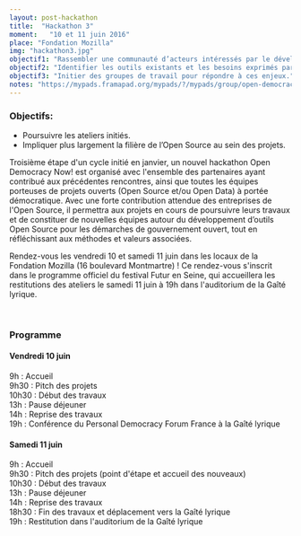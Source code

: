 ```yaml
---
layout: post-hackathon
title:  "Hackathon 3"
moment:   "10 et 11 juin 2016"
place: "Fondation Mozilla"
img: "hackathon3.jpg"
objectif1: "Rassembler une communauté d’acteurs intéressés par le développement de projets ouverts à portée démocratique."
objectif2: "Identifier les outils existants et les besoins exprimés par les citoyens."
objectif3: "Initier des groupes de travail pour répondre à ces enjeux."
notes: "https://mypads.framapad.org/mypads/?/mypads/group/open-democracy-now-z42av7kt/pad/view/osp-8o1227qj"
---
```


### Objectifs:

- Poursuivre les ateliers initiés.
- Impliquer plus largement la filière de l’Open Source au sein des projets.

Troisième étape d'un cycle initié en janvier, un nouvel hackathon Open Democracy Now! est organisé avec l'ensemble des partenaires ayant contribué aux précédentes rencontres, ainsi que toutes les équipes porteuses de projets ouverts (Open Source et/ou Open Data) à portée démocratique. Avec une forte contribution attendue des entreprises de l'Open Source, il permettra aux projets en cours de poursuivre leurs travaux et de constituer de nouvelles équipes autour du développement d’outils Open Source pour les démarches de gouvernement ouvert, tout en réfléchissant aux méthodes et valeurs associées. <br>

 
Rendez-vous les vendredi 10 et samedi 11 juin dans les locaux de la Fondation Mozilla (16 boulevard Montmartre) !  Ce rendez-vous s'inscrit dans le programme officiel du festival Futur en Seine, qui accueillera les restitutions des ateliers le samedi 11 juin à 19h dans l'auditorium de la Gaîté lyrique. 

<br>

### Programme

#### Vendredi 10 juin

9h : Accueil <br>
9h30 : Pitch des projets <br>
10h30 : Début des travaux <br>
13h : Pause déjeuner <br>
14h : Reprise des travaux <br>
19h : Conférence du Personal Democracy Forum France à la Gaîté lyrique   


#### Samedi 11 juin

9h : Accueil  <br>
9h30 : Pitch des projets (point d'étape et accueil des nouveaux) <br>
10h30 : Début des travaux <br>
13h : Pause déjeuner <br>
14h : Reprise des travaux <br>
18h30 : Fin des travaux et déplacement vers la Gaîté lyrique <br>
19h : Restitution dans l'auditorium de la Gaîté lyrique
